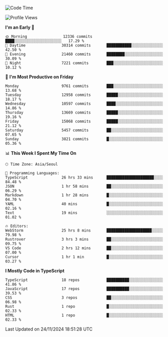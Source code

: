 <!--START_SECTION:waka-->
![Code Time](http://img.shields.io/badge/Code%20Time-6%2C941%20hrs%2014%20mins-blue)

![Profile Views](http://img.shields.io/badge/Profile%20Views-0-blue)

**I'm an Early 🐤** 

```text
🌞 Morning                12336 commits       ████░░░░░░░░░░░░░░░░░░░░░   17.29 % 
🌆 Daytime                30314 commits       ███████████░░░░░░░░░░░░░░   42.50 % 
🌃 Evening                21460 commits       ████████░░░░░░░░░░░░░░░░░   30.09 % 
🌙 Night                  7221 commits        ███░░░░░░░░░░░░░░░░░░░░░░   10.12 % 
```
📅 **I'm Most Productive on Friday** 

```text
Monday                   9761 commits        ███░░░░░░░░░░░░░░░░░░░░░░   13.68 % 
Tuesday                  12958 commits       █████░░░░░░░░░░░░░░░░░░░░   18.17 % 
Wednesday                10597 commits       ████░░░░░░░░░░░░░░░░░░░░░   14.86 % 
Thursday                 13669 commits       █████░░░░░░░░░░░░░░░░░░░░   19.16 % 
Friday                   15068 commits       █████░░░░░░░░░░░░░░░░░░░░   21.12 % 
Saturday                 5457 commits        ██░░░░░░░░░░░░░░░░░░░░░░░   07.65 % 
Sunday                   3821 commits        █░░░░░░░░░░░░░░░░░░░░░░░░   05.36 % 
```


📊 **This Week I Spent My Time On** 

```text
🕑︎ Time Zone: Asia/Seoul

💬 Programming Languages: 
TypeScript               26 hrs 33 mins      █████████████████████░░░░   84.48 % 
JSON                     1 hr 58 mins        ██░░░░░░░░░░░░░░░░░░░░░░░   06.29 % 
Markdown                 1 hr 28 mins        █░░░░░░░░░░░░░░░░░░░░░░░░   04.70 % 
YAML                     40 mins             █░░░░░░░░░░░░░░░░░░░░░░░░   02.16 % 
Text                     19 mins             ░░░░░░░░░░░░░░░░░░░░░░░░░   01.02 % 

🔥 Editors: 
WebStorm                 25 hrs 8 mins       ████████████████████░░░░░   79.98 % 
Rustrover                3 hrs 3 mins        ██░░░░░░░░░░░░░░░░░░░░░░░   09.75 % 
VS Code                  2 hrs 12 mins       ██░░░░░░░░░░░░░░░░░░░░░░░   07.00 % 
Cursor                   1 hr 1 min          █░░░░░░░░░░░░░░░░░░░░░░░░   03.27 % 
```

**I Mostly Code in TypeScript** 

```text
TypeScript               18 repos            ██████████░░░░░░░░░░░░░░░   41.86 % 
JavaScript               17 repos            ██████████░░░░░░░░░░░░░░░   39.53 % 
CSS                      3 repos             ██░░░░░░░░░░░░░░░░░░░░░░░   06.98 % 
Rust                     1 repo              █░░░░░░░░░░░░░░░░░░░░░░░░   02.33 % 
HTML                     1 repo              █░░░░░░░░░░░░░░░░░░░░░░░░   02.33 % 
```




 Last Updated on 24/11/2024 18:51:28 UTC
<!--END_SECTION:waka-->

